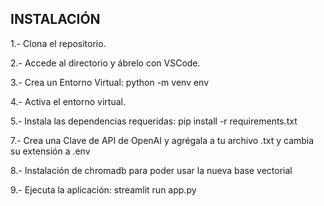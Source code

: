 ## INSTALACIÓN

1.- Clona el repositorio.

2.- Accede al directorio y ábrelo con VSCode.

3.- Crea un Entorno Virtual:
	python -m venv env
 
4.- Activa el entorno virtual.

5.- Instala las dependencias requeridas:
	pip install -r requirements.txt
 
7.- Crea una Clave de API de OpenAI y agrégala a tu archivo .txt y cambia su extensión a .env

8.- Instalación de chromadb para poder usar la nueva base vectorial

9.- Ejecuta la aplicación:
	streamlit run app.py
